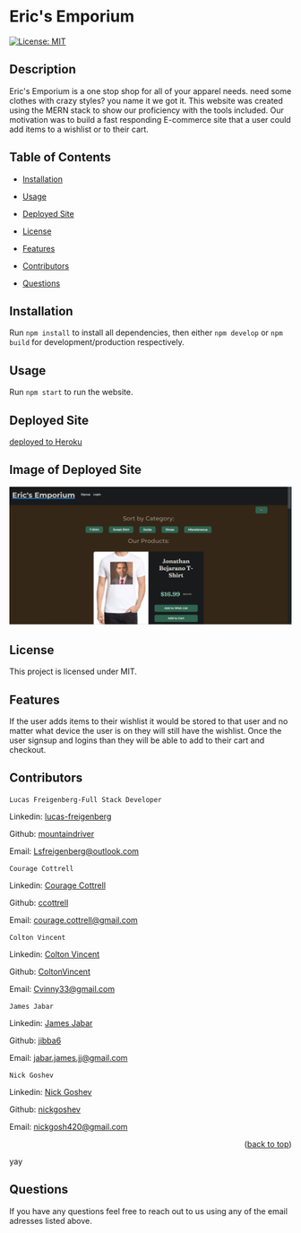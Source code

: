 # Eric's Emporium
[![License: MIT](https://img.shields.io/badge/License-MIT-yellow.svg)](https://opensource.org/licenses/MIT)
  <!-- PROJECT LOGO -->

## Description

Eric's Emporium is a one stop shop for all of your apparel needs. need some clothes with crazy styles? you name it we got it. This website was created using the MERN stack to show our proficiency with the tools included. Our motivation was to build a fast responding E-commerce site that a user could add items to a wishlist or to their cart. 

<!-- Put a Screen Shot here -->

## Table of Contents

* [Installation](#installation)

* [Usage](#usage)

* [Deployed Site](#deployed-site)

* [License](#license)

* [Features](#features)

* [Contributors](#contributors)

* [Questions](#questions)


  
 ## Installation

Run ``` npm install ``` to install all dependencies, then either ```npm develop``` or ```npm build``` for development/production respectively.

## Usage

Run ``` npm start ``` to run the website.

## Deployed Site

[deployed to Heroku](https://erics-emporium.herokuapp.com/)

## Image of Deployed Site

![Image of Deployed Site](./client/public/images/Eric's-Emporium.JPG)

## License

This project is licensed under MIT.

## Features

If the user adds items to their wishlist it would be stored to that user and no matter what device the user is on they will still have the wishlist. Once the user signsup and logins than they will be able to add to their cart and checkout.


## Contributors
  

    Lucas Freigenberg-Full Stack Developer
  <p align="left">Linkedin: <a href="#https://www.linkedin.com/in/lucas-freigenberg-539338134/">lucas-freigenberg</a></p>
  <p align="left">Github: <a href="#https://github.com/mountaindriver">mountaindriver</a></p>
  <p align="left">Email: <a href="#Lsfreigenberg@outlook.com">Lsfreigenberg@outlook.com</a></p>



    Courage Cottrell
  <p align="left">Linkedin: <a href="https://www.linkedin.com/in/courage-cottrell-b44172161/">Courage Cottrell</a></p>
  <p align="left">Github: <a href="#https://github.com/ccottrell52">ccottrell</a></p>
  <p align="left">Email: <a href="#courage.cottrell@gmail.com">courage.cottrell@gmail.com</a></p>
  
  
    Colton Vincent
  <p align="left">Linkedin: <a href="#https://www.linkedin.com/in/colton-vincent-b44172161/">Colton Vincent</a></p>
  <p align="left">Github: <a href="#https://github.com/ColtonVincent">ColtonVincent</a></p>
  <p align="left">Email: <a href="#Cvinny33@gmail.com">Cvinny33@gmail.com</a></p>
    
    James Jabar
  <p align="left">Linkedin: <a href="#https://www.linkedin.com/in/james-jabar-b16064240/">James Jabar</a></p>
  <p align="left">Github: <a href="#https://github.com/jibba6">jibba6</a></p>
  <p align="left">Email: <a href="#jabar.james.jj@gmail.com"> jabar.james.jj@gmail.com</a></p>
 
    Nick Goshev
  <p align="left">Linkedin: <a href="#https://www.linkedin.com/in/nicholas-goshev-931844205/">Nick Goshev</a></p>
  <p align="left">Github: <a href="#https://github.com/nickgoshev">nickgoshev</a></p>
  <p align="left">Email: <a href="#nickgosh420@gmail.com">nickgosh420@gmail.com</a></p>
  
  <p align="right">(<a href="#readme-top">back to top</a>)</p>
  yay
  
  ## Questions
  
  If you have any questions feel free to reach out to us using any of the email adresses listed above. 
